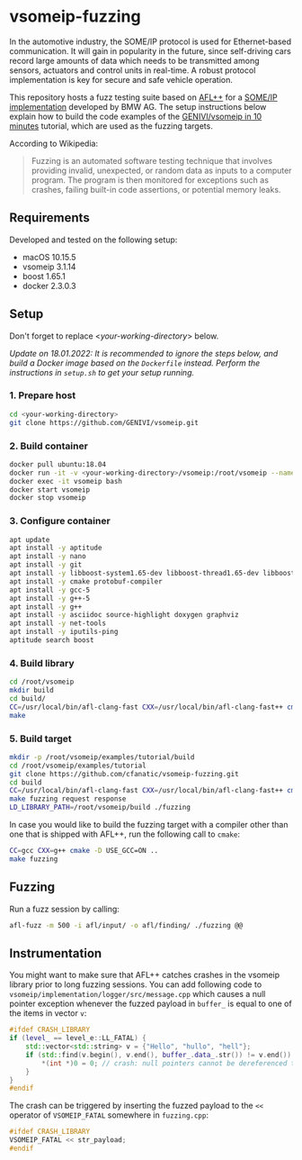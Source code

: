 # vsomeip-fuzzing

In the automotive industry, the SOME/IP protocol is used for Ethernet-based communication. It will gain in popularity in the future, since self-driving cars record large amounts of data which needs to be transmitted among sensors, actuators and control units in real-time. A robust protocol implementation is key for secure and safe vehicle operation.

This repository hosts a fuzz testing suite based on [AFL++](https://github.com/AFLplusplus/AFLplusplus) for a [SOME/IP implementation](https://github.com/GENIVI/vsomeip) developed by BMW AG. The setup instructions below explain how to build the code examples of the [GENIVI/vsomeip in 10 minutes](https://github.com/GENIVI/vsomeip/wiki/vsomeip-in-10-minutes#first) tutorial, which are used as the fuzzing targets.

According to Wikipedia:
> Fuzzing is an automated software testing technique that involves providing invalid, unexpected, or random data as inputs to a computer program. The program is then monitored for exceptions such as crashes, failing built-in code assertions, or potential memory leaks.

## Requirements

Developed and tested on the following setup:

- macOS 10.15.5
- vsomeip 3.1.14
- boost 1.65.1
- docker 2.3.0.3

## Setup

Don't forget to replace <*your-working-directory*> below.

_Update on 18.01.2022: It is recommended to ignore the steps below, and build a Docker image based on the `Dockerfile` instead. Perform the instructions in `setup.sh` to get your setup running._

### 1. Prepare host

```bash
cd <your-working-directory>
git clone https://github.com/GENIVI/vsomeip.git
```

### 2. Build container

```bash
docker pull ubuntu:18.04
docker run -it -v <your-working-directory>/vsomeip:/root/vsomeip --name vsomeip ubuntu:18.04
docker exec -it vsomeip bash
docker start vsomeip
docker stop vsomeip
```

### 3. Configure container

```bash
apt update
apt install -y aptitude
apt install -y nano
apt install -y git
apt install -y libboost-system1.65-dev libboost-thread1.65-dev libboost-log1.65-dev
apt install -y cmake protobuf-compiler
apt install -y gcc-5
apt install -y g++-5
apt install -y g++
apt install -y asciidoc source-highlight doxygen graphviz
apt install -y net-tools
apt install -y iputils-ping
aptitude search boost
```

### 4. Build library

```bash
cd /root/vsomeip
mkdir build
cd build/
CC=/usr/local/bin/afl-clang-fast CXX=/usr/local/bin/afl-clang-fast++ cmake -DENABLE_SIGNAL_HANDLING=1 -DENABLE_MULTIPLE_ROUTING_MANAGERS=1 ..
make
```

### 5. Build target

```bash
mkdir -p /root/vsomeip/examples/tutorial/build
cd /root/vsomeip/examples/tutorial
git clone https://github.com/cfanatic/vsomeip-fuzzing.git
cd build
CC=/usr/local/bin/afl-clang-fast CXX=/usr/local/bin/afl-clang-fast++ cmake ..
make fuzzing request response
LD_LIBRARY_PATH=/root/vsomeip/build ./fuzzing
```

In case you would like to build the fuzzing target with a compiler other than one that is shipped with AFL++, run the following call to `cmake`:

```bash
CC=gcc CXX=g++ cmake -D USE_GCC=ON ..
make fuzzing
```

## Fuzzing

Run a fuzz session by calling:

```bash
afl-fuzz -m 500 -i afl/input/ -o afl/finding/ ./fuzzing @@
```

## Instrumentation

You might want to make sure that AFL++ catches crashes in the vsomeip library prior to long fuzzing sessions. You can add following code to `vsomeip/implementation/logger/src/message.cpp` which causes a null pointer exception whenever the fuzzed payload in `buffer_` is equal to one of the items in vector `v`:

```cpp
#ifdef CRASH_LIBRARY
if (level_ == level_e::LL_FATAL) {
    std::vector<std::string> v = {"Hello", "hullo", "hell"};
    if (std::find(v.begin(), v.end(), buffer_.data_.str()) != v.end()) {
        *(int *)0 = 0; // crash: null pointers cannot be dereferenced to a value
    }
}
#endif
````

The crash can be triggered by inserting the fuzzed payload to the `<<` operator of `VSOMEIP_FATAL` somewhere in `fuzzing.cpp`:

```cpp
#ifdef CRASH_LIBRARY
VSOMEIP_FATAL << str_payload;
#endif
```
